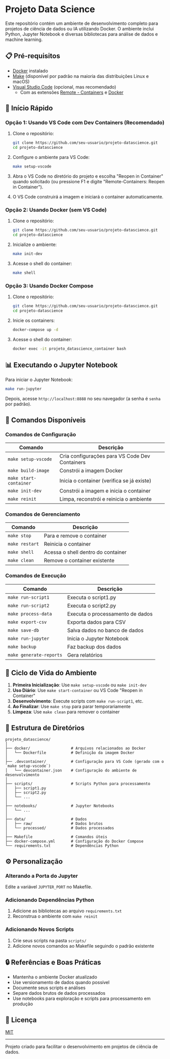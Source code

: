 # Projeto Data Science

Este repositório contém um ambiente de desenvolvimento completo para projetos de ciência de dados ou  IA utilizando Docker. O ambiente inclui Python, Jupyter Notebook e diversas bibliotecas para análise de dados e machine learning.

## 📋 Pré-requisitos

- [Docker](https://docs.docker.com/get-docker/) instalado
- [Make](https://www.gnu.org/software/make/) (disponível por padrão na maioria das distribuições Linux e macOS)
- [Visual Studio Code](https://code.visualstudio.com/) (opcional, mas recomendado)
  - Com as extensões [Remote - Containers](https://marketplace.visualstudio.com/items?itemName=ms-vscode-remote.remote-containers) e [Docker](https://marketplace.visualstudio.com/items?itemName=ms-azuretools.vscode-docker)

## 🚀 Início Rápido

### Opção 1: Usando VS Code com Dev Containers (Recomendado)

1. Clone o repositório:
   ```bash
   git clone https://github.com/seu-usuario/projeto-datascience.git
   cd projeto-datascience
   ```

2. Configure o ambiente para VS Code:
   ```bash
   make setup-vscode
   ```

3. Abra o VS Code no diretório do projeto e escolha "Reopen in Container" quando solicitado (ou pressione F1 e digite "Remote-Containers: Reopen in Container").

4. O VS Code construirá a imagem e iniciará o container automaticamente.

### Opção 2: Usando Docker (sem VS Code)

1. Clone o repositório:
   ```bash
   git clone https://github.com/seu-usuario/projeto-datascience.git
   cd projeto-datascience
   ```

2. Inicialize o ambiente:
   ```bash
   make init-dev
   ```

3. Acesse o shell do container:
   ```bash
   make shell
   ```

### Opção 3: Usando Docker Compose

1. Clone o repositório:
   ```bash
   git clone https://github.com/seu-usuario/projeto-datascience.git
   cd projeto-datascience
   ```

2. Inicie os containers:
   ```bash
   docker-compose up -d
   ```

3. Acesse o shell do container:
   ```bash
   docker exec -it projeto_datascience_container bash
   ```

## 📊 Executando o Jupyter Notebook

Para iniciar o Jupyter Notebook:

```bash
make run-jupyter
```

Depois, acesse `http://localhost:8888` no seu navegador (a senha é `senha` por padrão).

## 🔧 Comandos Disponíveis

### Comandos de Configuração

| Comando | Descrição |
|---------|-----------|
| `make setup-vscode` | Cria configurações para VS Code Dev Containers |
| `make build-image` | Constrói a imagem Docker |
| `make start-container` | Inicia o container (verifica se já existe) |
| `make init-dev` | Constrói a imagem e inicia o container |
| `make reinit` | Limpa, reconstrói e reinicia o ambiente |

### Comandos de Gerenciamento

| Comando | Descrição |
|---------|-----------|
| `make stop` | Para e remove o container |
| `make restart` | Reinicia o container |
| `make shell` | Acessa o shell dentro do container |
| `make clean` | Remove o container existente |

### Comandos de Execução

| Comando | Descrição |
|---------|-----------|
| `make run-script1` | Executa o script1.py |
| `make run-script2` | Executa o script2.py |
| `make process-data` | Executa o processamento de dados |
| `make export-csv` | Exporta dados para CSV |
| `make save-db` | Salva dados no banco de dados |
| `make run-jupyter` | Inicia o Jupyter Notebook |
| `make backup` | Faz backup dos dados |
| `make generate-reports` | Gera relatórios |

## 🔄 Ciclo de Vida do Ambiente

1. **Primeira Inicialização**: Use `make setup-vscode` ou `make init-dev`
2. **Uso Diário**: Use `make start-container` ou VS Code "Reopen in Container"
3. **Desenvolvimento**: Execute scripts com `make run-script1`, etc.
4. **Ao Finalizar**: Use `make stop` para parar temporariamente
5. **Limpeza**: Use `make clean` para remover o container

## 📁 Estrutura de Diretórios

```
projeto_datascience/
│
├── docker/                  # Arquivos relacionados ao Docker
│   └── Dockerfile           # Definição da imagem Docker
│
├── .devcontainer/           # Configuração para VS Code (gerado com o `make setup-vscode`)
│   └── devcontainer.json    # Configuração do ambiente de desenvolvimento
│
├── scripts/                 # Scripts Python para processamento
│   ├── script1.py
│   ├── script2.py
│   └── ...
│
├── notebooks/               # Jupyter Notebooks
│   └── ...
│
├── data/                    # Dados
│   ├── raw/                 # Dados brutos
│   └── processed/           # Dados processados
│
├── Makefile                 # Comandos úteis
├── docker-compose.yml       # Configuração do Docker Compose
└── requirements.txt         # Dependências Python
```

## ⚙️ Personalização

### Alterando a Porta do Jupyter

Edite a variável `JUPYTER_PORT` no Makefile.

### Adicionando Dependências Python

1. Adicione as bibliotecas ao arquivo `requirements.txt`
2. Reconstrua o ambiente com `make reinit`

### Adicionando Novos Scripts

1. Crie seus scripts na pasta `scripts/`
2. Adicione novos comandos ao Makefile seguindo o padrão existente

## 🔒 Referências e Boas Práticas

- Mantenha o ambiente Docker atualizado
- Use versionamento de dados quando possível
- Documente seus scripts e análises
- Separe dados brutos de dados processados
- Use notebooks para exploração e scripts para processamento em produção

## 📝 Licença

[MIT](LICENSE)

---

Projeto criado para facilitar o desenvolvimento em projetos de ciência de dados.